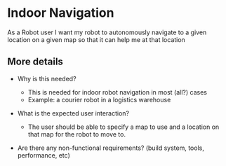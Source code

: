 # Indoor Navigation
As a Robot user I want my robot to autonomously navigate to a given location on a given map so that it can help me at that location

## More details
- Why is this needed?
   - This is needed for indoor robot navigation in most (all?) cases
   - Example: a courier robot in a logistics warehouse

- What is the expected user interaction?
   - The user should be able to specify a map to use and a location on that map for the robot to move to. 

- Are there any non-functional requirements? (build system, tools, performance, etc)


